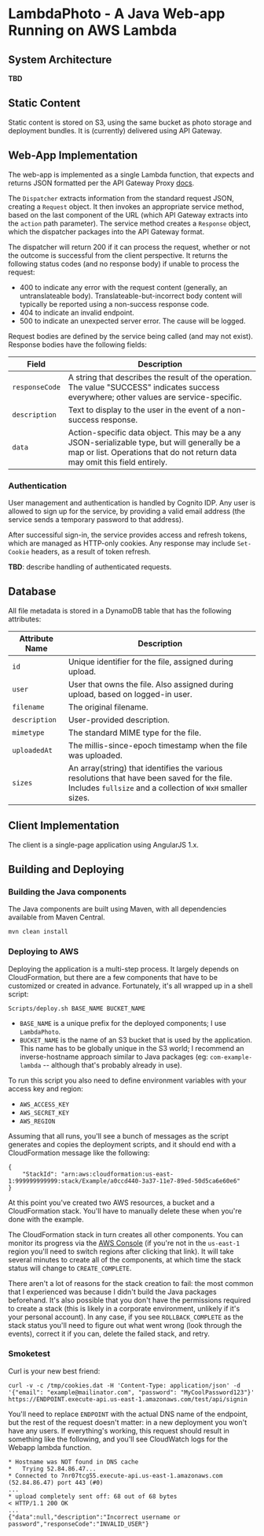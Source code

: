 # LambdaPhoto - A Java Web-app Running on AWS Lambda

## System Architecture

**TBD**


## Static Content

Static content is stored on S3, using the same bucket as photo storage and deployment bundles. It is (currently)
delivered using API Gateway.


## Web-App Implementation

The web-app is implemented as a single Lambda function, that expects and returns JSON formatted per the API Gateway
Proxy [docs](http://docs.aws.amazon.com/apigateway/latest/developerguide/api-gateway-set-up-simple-proxy.html).

The `Dispatcher` extracts information from the standard request JSON, creating a `Request` object. It then invokes
an appropriate service method, based on the last component of the URL (which API Gateway extracts into the `action`
path parameter). The service method creates a `Response` object, which the dispatcher packages into the API Gateway
format.

The dispatcher will return 200 if it can process the request, whether or not the outcome is successful from the
client perspective. It returns the following status codes (and no response body) if unable to process the request:

* 400 to indicate any error with the request content (generally, an untranslateable body).
  Translateable-but-incorrect body content will typically be reported using a non-success
  response code.
* 404 to indicate an invalid endpoint.
* 500 to indicate an unexpected server error. The cause will be logged.

Request bodies are defined by the service being called (and may not exist). Response bodies have the following fields:

| Field                 | Description |
|-----------------------|-------------|
| `responseCode`        | A string that describes the result of the operation. The value "SUCCESS" indicates success everywhere; other values are service-specific. |
| `description`         | Text to display to the user in the event of a non-success response. |
| `data`                | Action-specific data object. This may be a any JSON-serializable type, but will generally be a map or list. Operations that do not return data may omit this field entirely. |


### Authentication

User management and authentication is handled by Cognito IDP. Any user is allowed to sign up for the service, by
providing a valid email address (the service sends a temporary password to that address).

After successiful sign-in, the service provides access and refresh tokens, which are managed as HTTP-only cookies.
Any response may include `Set-Cookie` headers, as a result of token refresh.

**TBD**: describe handling of authenticated requests.


## Database

All file metadata is stored in a DynamoDB table that has the following attributes:

| Attribute Name    | Description
|-------------------|------------
| `id`              | Unique identifier for the file, assigned during upload.
| `user`            | User that owns the file. Also assigned during upload, based on logged-in user.
| `filename`        | The original filename.
| `description`     | User-provided description.
| `mimetype`        | The standard MIME type for the file.
| `uploadedAt`      | The millis-since-epoch timestamp when the file was uploaded.
| `sizes`           | An array(string) that identifies the various resolutions that have been saved for the file. Includes `fullsize` and a collection of `WxH` smaller sizes.


## Client Implementation

The client is a single-page application using AngularJS 1.x.


## Building and Deploying

### Building the Java components

The Java components are built using Maven, with all dependencies available from Maven Central.

    mvn clean install

### Deploying to AWS

Deploying the application is a multi-step process. It largely depends on CloudFormation, but
there are a few components that have to be customized or created in advance. Fortunately,
it's all wrapped up in a shell script:

    Scripts/deploy.sh BASE_NAME BUCKET_NAME

* `BASE_NAME` is a unique prefix for the deployed components; I use `LambdaPhoto`.
* `BUCKET_NAME` is the name of an S3 bucket that is used by the application. This name has
  to be globally unique in the S3 world; I recommend an inverse-hostname approach similar
  to Java packages (eg: `com-example-lambda` -- although that's probably already in use).

To run this script you also need to define environment variables with your access key and
region:

* `AWS_ACCESS_KEY`
* `AWS_SECRET_KEY`
* `AWS_REGION`

Assuming that all runs, you'll see a bunch of messages as the script generates and copies
the deployment scripts, and it should end with a CloudFormation message like the following:

    {
        "StackId": "arn:aws:cloudformation:us-east-1:999999999999:stack/Example/a0ccd440-3a37-11e7-89ed-50d5ca6e60e6"
    }

At this point you've created two AWS resources, a bucket and a CloudFormation stack. You'll
have to manually delete these when you're done with the example.

The CloudFormation stack in turn creates all other components. You can monitor its progress
via the [AWS Console](https://console.aws.amazon.com/cloudformation/home?region=us-east-1#/stacks?filter=active)
(if you're not in the `us-east-1` region you'll need to switch regions after clicking that
link). It will take several minutes to create all of the components, at which time the stack
status will change to `CREATE_COMPLETE`.

There aren't a lot of reasons for the stack creation to fail: the most common that I experienced
was because I didn't build the Java packages beforehand. It's also possible that you don't
have the permissions required to create a stack (this is likely in a corporate environment,
unlikely if it's your personal account). In any case, if you see `ROLLBACK_COMPLETE` as the
stack status you'll need to figure out what went wrong (look through the events), correct
it if you can, delete the failed stack, and retry.


### Smoketest

Curl is your new best friend:

    curl -v -c /tmp/cookies.dat -H 'Content-Type: application/json' -d '{"email": "example@mailinator.com", "password": "MyCoolPassword123"}' https://ENDPOINT.execute-api.us-east-1.amazonaws.com/test/api/signin

You'll need to replace `ENDPOINT` with the actual DNS name of the endpoint, but the rest of the
request doesn't matter: in a new deployment you won't have any users. If everything's working,
this request should result in something like the following, and you'll see CloudWatch logs for
the Webapp lambda function.

    * Hostname was NOT found in DNS cache
    *   Trying 52.84.86.47...
    * Connected to 7nr07tcg55.execute-api.us-east-1.amazonaws.com (52.84.86.47) port 443 (#0)
    ...
    * upload completely sent off: 68 out of 68 bytes
    < HTTP/1.1 200 OK
    ...
    {"data":null,"description":"Incorrect username or password","responseCode":"INVALID_USER"}
